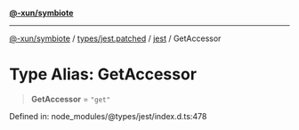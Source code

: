 [**@-xun/symbiote**](../../../../../README.md)

***

[@-xun/symbiote](../../../../../README.md) / [types/jest.patched](../../../README.md) / [jest](../README.md) / GetAccessor

# Type Alias: GetAccessor

> **GetAccessor** = `"get"`

Defined in: node\_modules/@types/jest/index.d.ts:478
